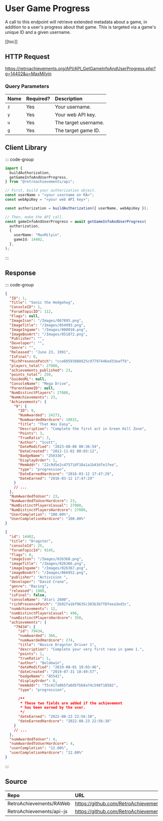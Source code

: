 <script setup>
import SampleRequest from '../../components/SampleRequest.vue';
</script>

# User Game Progress

A call to this endpoint will retrieve extended metadata about a game, in addition to a user's progress about that game. This is targeted via a game's unique ID and a given username.

[[toc]]

## HTTP Request

<SampleRequest httpVerb="GET">https://retroachievements.org/API/API_GetGameInfoAndUserProgress.php?g=14402&u=MaxMilyin</SampleRequest>

### Query Parameters

| Name | Required? | Description          |
| :--- | :-------- | :------------------- |
| `z`  | Yes       | Your username.       |
| `y`  | Yes       | Your web API key.    |
| `u`  | Yes       | The target username. |
| `g`  | Yes       | The target game ID.  |

## Client Library

::: code-group

```ts [NodeJS]
import {
  buildAuthorization,
  getGameInfoAndUserProgress,
} from "@retroachievements/api";

// First, build your authorization object.
const userName = "<your username on RA>";
const webApiKey = "<your web API key>";

const authorization = buildAuthorization({ userName, webApiKey });

// Then, make the API call.
const gameInfoAndUserProgress = await getGameInfoAndUserProgress(
  authorization,
  {
    userName: "MaxMilyin",
    gameId: 14402,
  },
);
```

:::

## Response

::: code-group

```json [HTTP Response]
{
  "ID": 1,
  "Title": "Sonic the Hedgehog",
  "ConsoleID": 1,
  "ForumTopicID": 112,
  "Flags": null,
  "ImageIcon": "/Images/067895.png",
  "ImageTitle": "/Images/054993.png",
  "ImageIngame": "/Images/000010.png",
  "ImageBoxArt": "/Images/051872.png",
  "Publisher": "",
  "Developer": "",
  "Genre": "",
  "Released": "June 23, 1991",
  "IsFinal": 0,
  "RichPresencePatch": "cce60593880d25c97797446ed33eaffb",
  "players_total": 27080,
  "achievements_published": 23,
  "points_total": 250,
  "GuideURL": null,
  "ConsoleName": "Mega Drive",
  "ParentGameID": null,
  "NumDistinctPlayers": 27080,
  "NumAchievements": 23,
  "Achievements": {
    "9": {
      "ID": 9,
      "NumAwarded": 24273,
      "NumAwardedHardcore": 10831,
      "Title": "That Was Easy",
      "Description": "Complete the first act in Green Hill Zone",
      "Points": 3,
      "TrueRatio": 3,
      "Author": "Scott",
      "DateModified": "2023-08-08 00:36:59",
      "DateCreated": "2012-11-02 00:03:12",
      "BadgeName": "250336",
      "DisplayOrder": 1,
      "MemAddr": "22c9d5e2cd7571df18a1a1b43dfe1fea",
      "type": "progression",
      "DateEarnedHardcore": "2016-03-12 17:47:29",
      "DateEarned": "2016-03-12 17:47:29"
    }
    // ...
  },
  "NumAwardedToUser": 23,
  "NumAwardedToUserHardcore": 23,
  "NumDistinctPlayersCasual": 27080,
  "NumDistinctPlayersHardcore": 27080,
  "UserCompletion": "100.00%",
  "UserCompletionHardcore": "100.00%"
}
```

```json [NodeJS]
{
  "id": 14402,
  "title": "Dragster",
  "consoleId": 25,
  "forumTopicId": 9145,
  "flags": 0,
  "imageIcon": "/Images/026368.png",
  "imageTitle": "/Images/026366.png",
  "imageIngame": "/Images/026367.png",
  "imageBoxArt": "/Images/066952.png",
  "publisher": "Activision ",
  "developer": "David Crane",
  "genre": "Racing",
  "released": 1980,
  "isFinal": false,
  "consoleName": "Atari 2600",
  "richPresencePatch": "2b92fa1bf9635c303b3b7f8feea3ed3c",
  "numAchievements": 12,
  "numDistinctPlayersCasual": 496,
  "numDistinctPlayersHardcore": 350,
  "achievements": {
    "79434": {
      "id": 79434,
      "numAwarded": 366,
      "numAwardedHardcore": 274,
      "title": "Novice Dragster Driver 1",
      "description": "Complete your very first race in game 1.",
      "points": 1,
      "trueRatio": 1,
      "author": "Boldewin",
      "dateModified": "2019-08-01 19:03:46",
      "dateCreated": "2019-07-31 18:49:57",
      "badgeName": "85541",
      "displayOrder": 0,
      "memAddr": "f5c41fa0b5fa0d5fbb8a74c598f18582",
      "type": "progression",

      /**
       * These two fields are added if the achievement
       * has been earned by the user.
       */
      "dateEarned": "2022-08-23 22:56:38",
      "dateEarnedHardcore": "2022-08-23 22:56:38"
    }
    // ...
  },
  "numAwardedToUser": 4,
  "numAwardedToUserHardcore": 4,
  "userCompletion": "12.00%",
  "userCompletionHardcore": "12.00%"
}
```

:::

## Source

| Repo                     | URL                                                                                                  |
| :----------------------- | :--------------------------------------------------------------------------------------------------- |
| RetroAchievements/RAWeb  | https://github.com/RetroAchievements/RAWeb/blob/master/public/API/API_GetGameInfoAndUserProgress.php |
| RetroAchievements/api-js | https://github.com/RetroAchievements/api-js/blob/main/src/user/getGameInfoAndUserProgress.ts         |
